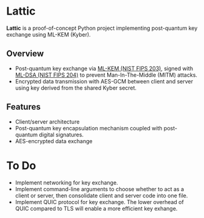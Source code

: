 # Lattic

**Lattic** is a proof-of-concept Python project implementing post-quantum key exchange using ML-KEM (Kyber).

## Overview

- Post-quantum key exchange via [ML-KEM (NIST FIPS 203)](https://nvlpubs.nist.gov/nistpubs/FIPS/NIST.FIPS.203.pdf), signed with [ML-DSA (NIST FIPS 204)](https://nvlpubs.nist.gov/nistpubs/FIPS/NIST.FIPS.204.pdf) to prevent Man-In-The-Middle (MITM) attacks.
- Encrypted data transmission with AES-GCM between client and server using key derived from the shared Kyber secret.

## Features

- Client/server architecture
- Post-quantum key encapsulation mechanism coupled with post-quantum digital signatures.
- AES-encrypted data exchange


# To Do
- Implement networking for key exchange.
- Implement command-line arguments to choose whether to act as a client or server, then consolidate client and server code into one file.
- Implement QUIC protocol for key exchange. The lower overhead of QUIC compared to TLS will enable a more efficient key exhange.